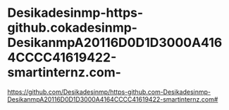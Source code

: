 # Desikadesinmp-https-github.cokadesinmp-DesikanmpA20116D0D1D3000A4164CCCC41619422-smartinternz.com-
https://github.com/Desikadesinmp/https-github.com-Desikadesinmp-DesikanmpA20116D0D1D3000A4164CCCC41619422-smartinternz.com#
